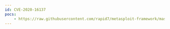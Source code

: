 ```yaml
---
id: CVE-2020-16137
pocs:
    - https://raw.githubusercontent.com/rapid7/metasploit-framework/master/modules/auxiliary/admin/http/cisco_7937g_ssh_privesc.py
---
```


